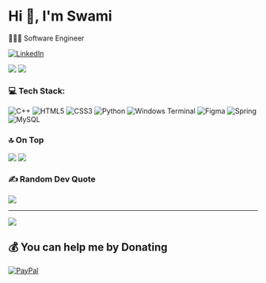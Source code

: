 # Hi 👋, I'm Swami

👩🏻‍💻 Software Engineer

[![LinkedIn](https://img.shields.io/badge/LinkedIn-%230077B5.svg?logo=linkedin&logoColor=white)](https://linkedin.com/in/swaminathan-s-67266a19a) 

![](https://github-readme-stats.vercel.app/api?username=Makemethink&theme=tokyonight&hide_border=false&include_all_commits=false&count_private=false)
![](https://github-readme-streak-stats.herokuapp.com/?user=Makemethink&theme=tokyonight&hide_border=false)

### 💻 Tech Stack:
![C++](https://img.shields.io/badge/c++-%2300599C.svg?style=for-the-badge&logo=c%2B%2B&logoColor=white) ![HTML5](https://img.shields.io/badge/html5-%23E34F26.svg?style=for-the-badge&logo=html5&logoColor=white) ![CSS3](https://img.shields.io/badge/css3-%231572B6.svg?style=for-the-badge&logo=css3&logoColor=white) ![Python](https://img.shields.io/badge/python-3670A0?style=for-the-badge&logo=python&logoColor=ffdd54) ![Windows Terminal](https://img.shields.io/badge/Windows%20Terminal-%234D4D4D.svg?style=for-the-badge&logo=windows-terminal&logoColor=white) ![Figma](https://img.shields.io/badge/figma-%23F24E1E.svg?style=for-the-badge&logo=figma&logoColor=white) ![Spring](https://img.shields.io/badge/spring-%236DB33F.svg?style=for-the-badge&logo=spring&logoColor=white) ![MySQL](https://img.shields.io/badge/mysql-%2300000f.svg?style=for-the-badge&logo=mysql&logoColor=white)

### 🔝 On Top
![](https://github-contributor-stats.vercel.app/api?username=Makemethink&limit=5&theme=tokyonight&combine_all_yearly_contributions=true)
![](https://github-readme-stats.vercel.app/api/top-langs/?username=Makemethink&theme=tokyonight&hide_border=false&include_all_commits=false&count_private=false&layout=compact)

### ✍️ Random Dev Quote
![](https://quotes-github-readme.vercel.app/api?type=vetical&theme=tokyonight)

---
[![](https://visitcount.itsvg.in/api?id=Makemethink&icon=8&color=4)](https://visitcount.itsvg.in)

  ## 💰 You can help me by Donating
  [![PayPal](https://img.shields.io/badge/PayPal-00457C?style=for-the-badge&logo=paypal&logoColor=white)](https://paypal.me/@secretlynow) 

  
<!-- Proudly created with GPRM ( https://gprm.itsvg.in ) -->